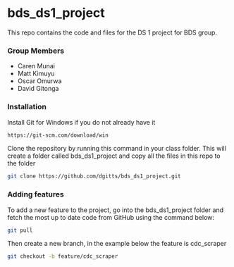 # bds_ds1_project

This repo contains the code and files for the DS 1 project for BDS group.

### Group Members

* Caren Munai
* Matt Kimuyu
* Oscar Omurwa
* David Gitonga

### Installation

Install Git for Windows if you do not already have it

```sh
https://git-scm.com/download/win
```

Clone the repository by running this command in your class folder. This will create a folder called bds_ds1_project and copy all the files in this repo to the folder

```sh
git clone https://github.com/dgitts/bds_ds1_project.git
```

### Adding features

To add a new feature to the project, go into the bds_ds1_project folder and fetch the most up to date code from GitHub using the command below:

```sh
git pull
```

Then create a new branch, in the example below the feature is cdc_scraper

```sh
git checkout -b feature/cdc_scraper
```
